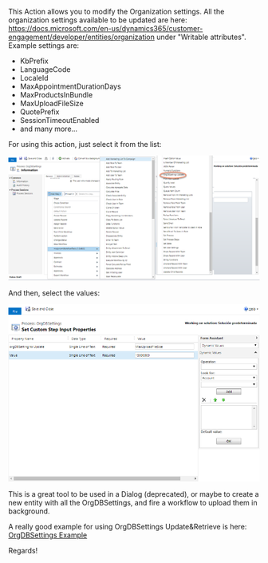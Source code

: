 This Action allows you to modify the Organization settings. 
All the organization settings available to be updated are here: https://docs.microsoft.com/en-us/dynamics365/customer-engagement/developer/entities/organization under "Writable attributes".
Example settings are: 
- KbPrefix
- LanguageCode
- LocaleId
- MaxAppointmentDurationDays
- MaxProductsInBundle
- MaxUploadFileSize
- QuotePrefix
- SessionTimeoutEnabled
- and many more...

For using this action, just select it from the list:

![](OrgDBSettingsUpdate1.png)

And then, select the values:

![](OrgDBSettingsUpdate2.png)

This is a great tool to be used in a Dialog (deprecated), or maybe to create a new entity with all the OrgDBSettings, and fire a workflow to upload them in background.

A really good example for using OrgDBSettings Update&Retrieve is here: [OrgDBSettings Example](OrgDBSettingsExample.md) 


Regards!
